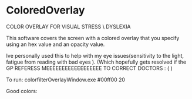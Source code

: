 # ColoredOverlay
COLOR OVERLAY FOR VISUAL STRESS \ DYSLEXIA 


This software covers the screen with a colored overlay that you specify using an hex value and an opacity value.

Ive personally used this to help with my eye issues(sensitivity to the light, fatigue from reading with bad eyes ). (Which hopefully gets resolved if the GP REFERESS MEEEEEEEEEEEEEEEEEE TO CORRECT DOCTORS : (   ) 


To run: 
colorfilterOverlayWindow.exe #00ff00 20



Good colors:

